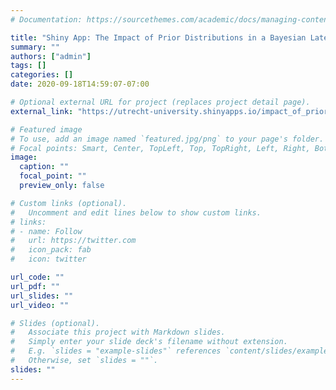 ```yaml
---
# Documentation: https://sourcethemes.com/academic/docs/managing-content/

title: "Shiny App: The Impact of Prior Distributions in a Bayesian Latent Growth Model"
summary: ""
authors: ["admin"]
tags: []
categories: []
date: 2020-09-18T14:59:07-07:00

# Optional external URL for project (replaces project detail page).
external_link: "https://utrecht-university.shinyapps.io/impact_of_prior_distributions/"

# Featured image
# To use, add an image named `featured.jpg/png` to your page's folder.
# Focal points: Smart, Center, TopLeft, Top, TopRight, Left, Right, BottomLeft, Bottom, BottomRight.
image:
  caption: ""
  focal_point: ""
  preview_only: false

# Custom links (optional).
#   Uncomment and edit lines below to show custom links.
# links:
# - name: Follow
#   url: https://twitter.com
#   icon_pack: fab
#   icon: twitter

url_code: ""
url_pdf: ""
url_slides: ""
url_video: ""

# Slides (optional).
#   Associate this project with Markdown slides.
#   Simply enter your slide deck's filename without extension.
#   E.g. `slides = "example-slides"` references `content/slides/example-slides.md`.
#   Otherwise, set `slides = ""`.
slides: ""
---
```


